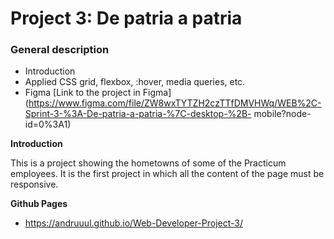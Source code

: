 # Project 3: De patria a patria

### General description
* Introduction
* Applied CSS grid, flexbox, :hover, media queries, etc.
* Figma [Link to the project in Figma](https://www.figma.com/file/ZW8wxTYTZH2czTTfDMVHWq/WEB%2C-Sprint-3-%3A-De-patria-a-patria-%7C-desktop-%2B- mobile?node-id=0%3A1)
  
**Introduction**
  
This is a project showing the hometowns of some of the Practicum employees. It is the first project in which all the content of the page must be responsive.
  
**Github Pages**
  
* https://andruuul.github.io/Web-Developer-Project-3/
